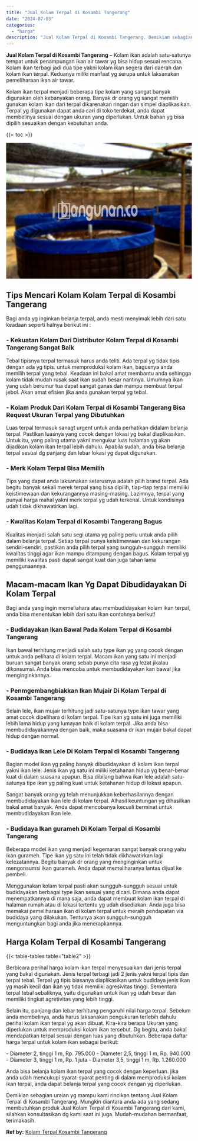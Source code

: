 ```yaml
---
title: "Jual Kolam Terpal di Kosambi Tangerang"
date: "2024-07-03"
categories: 
  - "harga"
description: "Jual Kolam Terpal di Kosambi Tangerang. Demikian sebagian uraian yg mampu kami rincikan tentang Jual Kolam Terpal di Kosambi Tangerang. Mungkin diantara anda..."
---
```


**Jual Kolam Terpal di Kosambi Tangerang** – Kolam ikan adalah satu-satunya tempat untuk penampungan ikan air tawar yg bisa hidup sesuai rencana. Kolam ikan terbagi jadi dua tipe yakni kolam ikan segera dari daerah dan kolam ikan terpal. Keduanya miliki manfaat yg serupa untuk laksanakan pemeliharaan ikan air tawar.

Kolam ikan terpal menjadi beberapa tipe kolam yang sangat banyak digunakan oleh kebanyakan orang. Banyak dr orang yg sangat memilih gunakan kolam ikan dari terpal dikarenakan ringan dan simpel diaplikasikan. Terpal yg digunakan dapat anda cari di toko terdekat, anda dapat membelinya sesuai dengan ukuran yang diperlukan. Untuk bahan yg bisa dipilih sesuaikan dengan kebutuhan anda.

{{< toc >}}

![Jual Kolam Terpal di Kosambi Tangerang](/images/jual-kolam-terpal-34.png)

## Tips Mencari Kolam Kolam Terpal di Kosambi Tangerang

Bagi anda yg inginkan belanja terpal, anda mesti menyimak lebih dari satu keadaan seperti halnya berikut ini :

### \- Kekuatan Kolam Dari Distributor Kolam Terpal di Kosambi Tangerang Sangat Baik

Tebal tipisnya terpal termasuk harus anda teliti. Ada terpal yg tidak tipis dengan ada yg tipis. untuk memproduksi kolam ikan, bagusnya anda memilih terpal yang tebal. Keadaan ini bakal amat membantu anda sehingga kolam tidak mudah rusak saat ikan sudah besar nantinya. Umumnya ikan yang udah berumur tua dapat sangat ganas dan mampu membuat terpal jebol. Akan amat efisien jika anda gunakan terpal yg tebal.

### \- Kolam Produk Dari Kolam Terpal di Kosambi Tangerang Bisa Request Ukuran Terpal yang Dibutuhkan

Luas terpal termasuk sanagt urgent untuk anda perhatikan didalam belanja terpal. Pastikan luasnya yang cocok dengan lokasi yg bakal diaplikasikan. Untuk itu, yang paling utama yakni mengukur luas halaman yg akan dijadikan kolam ikan terpal lebih dahulu. Apabila sudah, anda bisa belanja terpal sesuai dg panjang dan lebar lokasi yg dapat digunakan.

### \- Merk Kolam Terpal Bisa Memilih

Tips yang dapat anda laksanakan seterusnya adalah pilih brand terpal. Ada begitu banyak sekali merek terpal yang bisa dipilih, tiap-tiap terpal memiliki keistimewaan dan kekurangannya masing-masing. Lazimnya, terpal yang punyai harga mahal yakni merk terpal yg udah terkenal. Untuk kondisinya udah tidak dikhawatirkan lagi.

### \- Kwalitas Kolam Terpal di Kosambi Tangerang Bagus

Kualitas menjadi salah satu segi utama yg paling perlu untuk anda pilih dalam belanja terpal. Setiap terpal punya keistimewaan dan kekurangan sendiri-sendiri, pastikan anda pilih terpal yang sungguh-sungguh memiliki kwalitas tinggi agar ikan mampu ditampung dengan bagus. Kolam terpal yg memiliki kwalitas pasti dapat sangat kuat dan juga tahan lama penggunaannya.

## Macam-macam Ikan Yg Dapat Dibudidayakan Di Kolam Terpal

Bagi anda yang ingin memeliahara atau membudidayakan kolam ikan terpal, anda bisa menentukan lebih dari satu ikan contohnya berikut!

### \- Budidayakan Ikan Bawal Pada Kolam Terpal di Kosambi Tangerang

Ikan bawal terhitung menjadi salah satu type ikan yg yang cocok dengan untuk anda pelihara di kolam terpal. Macam ikan yang satu ini menjadi buruan sangat banyak orang sebab punya cita rasa yg lezat jikalau dikonsumsi. Anda bisa mencoba untuk membudidayakan kan bawal jika menginginkannya.

### \- Penmgembangbiakkan Ikan Mujair Di Kolam Terpal di Kosambi Tangerang

Selain lele, ikan mujair terhitung jadi satu-satunya type ikan tawar yang amat cocok dipelihara di kolam terpal. Tipe ikan yg satu ini juga memiliki lebih lama hidup yang lumayan baik di kolam terpal. Jika anda bisa membudidayakannya dengan baik, maka suasana dr ikan mujair bakal dapat hidup dengan normal.

### \- Budidaya Ikan Lele Di Kolam Terpal di Kosambi Tangerang

Bagian model ikan yg paling banyak dibudidayakan di kolam ikan terpal yakni ikan lele. Jenis ikan yg satu ini miliki ketahanan hidup yg benar-benar kuat di dalam suasana apapun. Bisa dibilang bahwa ikan lele adalah satu-satunya tipe ikan yg paling kuat untuk ketahanan hidup di lokasi apapun.

Sangat banyak orang yg telah menunjukkan keberhasilannya dengan membudidayakan ikan lele di kolam terpal. Alhasil keuntungan yg dihasilkan bakal amat banyak. Anda dapat mencobanya kecuali berminat untuk membudidayakan ikan lele.

### \- Budidaya Ikan gurameh Di Kolam Terpal di Kosambi Tangerang

Beberapa model ikan yang menjadi kegemaran sangat banyak orang yaitu ikan gurameh. Tipe ikan yg satu ini telah tidak dikhawatirkan lagi kelezatannya. Begitu banyak dr orang yang menginginkan untuk mengonsumsi ikan gurameh. Anda dapat memeliharanya lantas dijual ke pembeli.

Menggunakan kolam terpal pasti akan sungguh-sungguh sesuai untuk budidayakan berbagai type ikan sesuai yang dicari. Dimana anda dapat menempatkannya di mana saja, anda dapat membuat kolam ikan terpal di halaman rumah atau di lokasi tertentu yg udah disediakan. Anda juga bisa memakai pemeliharaan ikan di kolam terpal untuk meraih pendapatan via budidaya yang dilakukan. Tentunya akan sungguh-sungguh menguntungkan bagi anda jika menerapkannya.

## Harga Kolam Terpal di Kosambi Tangerang

{{< table-tables table="table2" >}}

Berbicara perihal harga kolam ikan terpal menyesuaikan dari jenis terpal yang bakal digunakan. Jenis terpal terbagi jadi 2 jenis yakni terpal tipis dan terpal tebal. Terpal yg tipis biasanya diaplikasikan untuk budidaya jenis ikan yg masih kecil dan ikan yg tidak memiliki agresivitas tinggi. Sementara terpal tebal sebaliknya, yaitu digunakan untuk ikan yg udah besar dan memiliki tingkat agretivitas yang lebih tinggi.

Selain itu, panjang dan lebar terhitung pengaruhi nilai harga terpal. Sebelum anda membelinya, anda harus laksanakan pengukuran terlebih dahulu perihal kolam ikan terpal yg akan dibuat. Kira-kira berapa Ukuran yang diperlukan untuk memproduksi kolam ikan tersebut. Dg begitu, anda bakal mendapatkan terpal sesuai dengan luas yang dibutuhkan. Beberapa daftar harga terpal untuk kolam ikan sebagai berikut:

\- Diameter 2, tinggi 1 m, Rp. 795.000 - Diameter 2,5, tinggi 1 m, Rp. 940.000 - Diameter 3, tinggi 1 m, Rp. 1 juta - Diameter 3,5, tinggi 1 m, Rp. 1.260.000

Anda bisa belanja kolam ikan terpal yang cocok dengan keperluan. jika anda udah mencukupi syarat-syarat penting di dalam memproduksi kolam ikan terpal, anda dapat belanja terpal yang cocok dengan yg diperlukan.

Demikian sebagian uraian yg mampu kami rincikan tentang Jual Kolam Terpal di Kosambi Tangerang. Mungkin diantara anda ada yang sedang membutuhkan produk Jual Kolam Terpal di Kosambi Tangerang dari kami, silahkan konsultasikan dg kami saat ini juga. Mudah-mudahan bermanfaat, terimakasih.

**Ref by:** [Kolam Terpal Kosambi Tangerang](https://id.wikipedia.org/wiki/Kolam)
